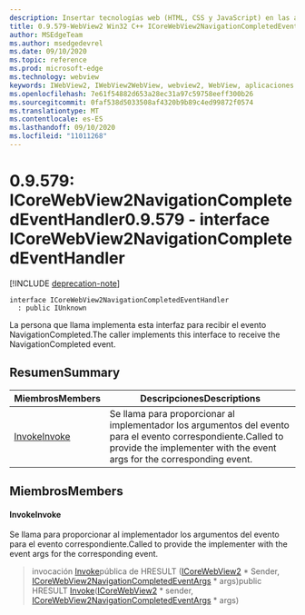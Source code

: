 ```yaml
---
description: Insertar tecnologías web (HTML, CSS y JavaScript) en las aplicaciones nativas con el control Microsoft Edge WebView2
title: 0.9.579-WebView2 Win32 C++ ICoreWebView2NavigationCompletedEventHandler
author: MSEdgeTeam
ms.author: msedgedevrel
ms.date: 09/10/2020
ms.topic: reference
ms.prod: microsoft-edge
ms.technology: webview
keywords: IWebView2, IWebView2WebView, webview2, WebView, aplicaciones Win32, Win32, Edge, ICoreWebView2, ICoreWebView2Controller, control de explorador, HTML Edge, ICoreWebView2NavigationCompletedEventHandler
ms.openlocfilehash: 7e61f54882d653a28ec31a97c59758eeff300b26
ms.sourcegitcommit: 0faf538d5033508af4320b9b89c4ed99872f0574
ms.translationtype: MT
ms.contentlocale: es-ES
ms.lasthandoff: 09/10/2020
ms.locfileid: "11011268"
---
```

# <span data-ttu-id="fc7a6-104">0.9.579: ICoreWebView2NavigationCompletedEventHandler</span><span class="sxs-lookup"><span data-stu-id="fc7a6-104">0.9.579 - interface ICoreWebView2NavigationCompletedEventHandler</span></span> 

[!INCLUDE [deprecation-note](../../includes/deprecation-note.md)]

```
interface ICoreWebView2NavigationCompletedEventHandler
  : public IUnknown
```

<span data-ttu-id="fc7a6-105">La persona que llama implementa esta interfaz para recibir el evento NavigationCompleted.</span><span class="sxs-lookup"><span data-stu-id="fc7a6-105">The caller implements this interface to receive the NavigationCompleted event.</span></span>

## <span data-ttu-id="fc7a6-106">Resumen</span><span class="sxs-lookup"><span data-stu-id="fc7a6-106">Summary</span></span>

 <span data-ttu-id="fc7a6-107">Miembros</span><span class="sxs-lookup"><span data-stu-id="fc7a6-107">Members</span></span>                        | <span data-ttu-id="fc7a6-108">Descripciones</span><span class="sxs-lookup"><span data-stu-id="fc7a6-108">Descriptions</span></span>
--------------------------------|---------------------------------------------
[<span data-ttu-id="fc7a6-109">Invoke</span><span class="sxs-lookup"><span data-stu-id="fc7a6-109">Invoke</span></span>](#invoke) | <span data-ttu-id="fc7a6-110">Se llama para proporcionar al implementador los argumentos del evento para el evento correspondiente.</span><span class="sxs-lookup"><span data-stu-id="fc7a6-110">Called to provide the implementer with the event args for the corresponding event.</span></span>

## <span data-ttu-id="fc7a6-111">Miembros</span><span class="sxs-lookup"><span data-stu-id="fc7a6-111">Members</span></span>

#### <span data-ttu-id="fc7a6-112">Invoke</span><span class="sxs-lookup"><span data-stu-id="fc7a6-112">Invoke</span></span> 

<span data-ttu-id="fc7a6-113">Se llama para proporcionar al implementador los argumentos del evento para el evento correspondiente.</span><span class="sxs-lookup"><span data-stu-id="fc7a6-113">Called to provide the implementer with the event args for the corresponding event.</span></span>

> <span data-ttu-id="fc7a6-114">invocación [Invoke](#invoke)pública de HRESULT ([ICoreWebView2](icorewebview2.md) \* Sender, [ICoreWebView2NavigationCompletedEventArgs](icorewebview2navigationcompletedeventargs.md) \* args)</span><span class="sxs-lookup"><span data-stu-id="fc7a6-114">public HRESULT [Invoke](#invoke)([ICoreWebView2](icorewebview2.md) \* sender, [ICoreWebView2NavigationCompletedEventArgs](icorewebview2navigationcompletedeventargs.md) \* args)</span></span>

